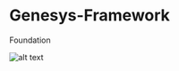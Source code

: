 # Genesys-Framework
Foundation

![alt text](https://github.com/tommycmt/Genesys-Framework/figure/framework.jpg "Framework")
